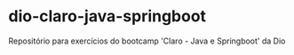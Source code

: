 # dio-claro-java-springboot
Repositório para exercícios do bootcamp 'Claro - Java e Springboot' da Dio